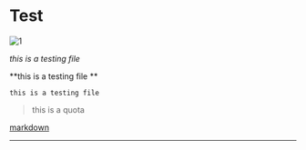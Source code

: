 # Test

![ 1 ](https://pixabay.com/zh/photos/lake-landscape-mountain-water-4976805/)

*this is a testing file*

**this is a testing file **

` this is a testing file `

> this is a quota

[markdown](http://blog.csdn.net/zhaokaiqiang1992)

---













